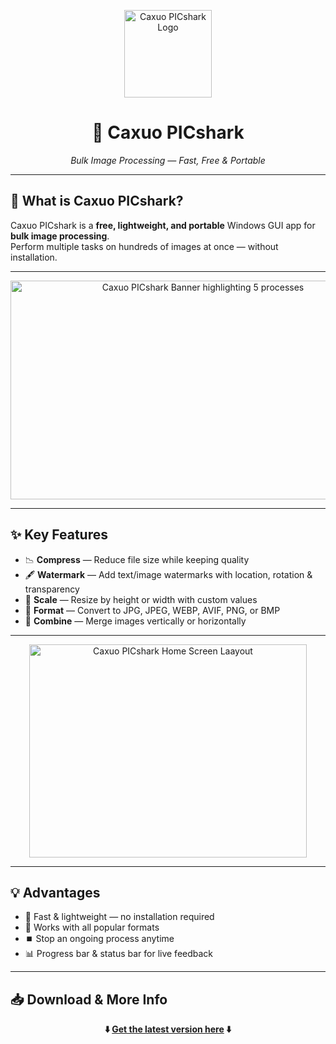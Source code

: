 <p align="center">
  <img src="https://github.com/user-attachments/assets/8953e0a1-7848-4549-8135-2fd11f9e0f12" alt="Caxuo PICshark Logo" width="140">
</p>

<h1 align="center">🦈 Caxuo PICshark</h1>

<p align="center">
  <em>Bulk Image Processing — Fast, Free & Portable</em>
</p>

---

## 📌 What is Caxuo PICshark?

Caxuo PICshark is a **free, lightweight, and portable** Windows GUI app for **bulk image processing**.  
Perform multiple tasks on hundreds of images at once — without installation.

---

<p align="center">
  <img width="600" height="350" alt="Caxuo PICshark Banner highlighting 5 processes" src="https://github.com/user-attachments/assets/281f4d2f-b274-4ca4-9ea5-74b944240d6f" />
</p>

---

## ✨ Key Features

- 📉 **Compress** — Reduce file size while keeping quality  
- 🖋️ **Watermark** — Add text/image watermarks with location, rotation & transparency  
- 📏 **Scale** — Resize by height or width with custom values  
- 🔄 **Format** — Convert to JPG, JPEG, WEBP, AVIF, PNG, or BMP  
- 🧩 **Combine** — Merge images vertically or horizontally  

---

<p align="center">
  <img width="444" height="341" alt="Caxuo PICshark Home Screen Laayout" src="https://github.com/user-attachments/assets/9731639c-1330-43dc-b209-502960aca560" />
</p>

---

## 💡 Advantages

- 🚀 Fast & lightweight — no installation required  
- 📂 Works with all popular formats  
- ⏹️ Stop an ongoing process anytime  
- 📊 Progress bar & status bar for live feedback  

---

## 📥 Download & More Info

<p align="center">
  <strong>⬇️ <a href="https://github.com/anubhavyadav/caxuoPICshark/releases/tag/v1.0.2">Get the latest version here</a> ⬇️</strong>
</p>
